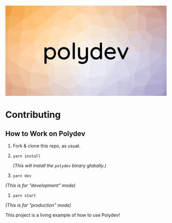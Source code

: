 ![polydev](/logo.png)

# Contributing

## How to Work on Polydev

1. Fork & clone this repo, as usual.
1. `yarn install`

   _(This will install the `polydev` binary globally.)_

1. `yarn dev`

_(This is for "development" mode)_

1. `yarn start`

_(This is for "production" mode)_

This project is a living example of how to use Polydev!
